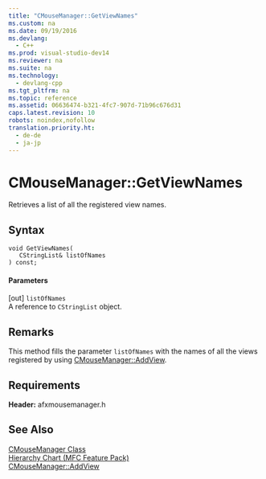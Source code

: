 ```yaml
---
title: "CMouseManager::GetViewNames"
ms.custom: na
ms.date: 09/19/2016
ms.devlang: 
  - C++
ms.prod: visual-studio-dev14
ms.reviewer: na
ms.suite: na
ms.technology: 
  - devlang-cpp
ms.tgt_pltfrm: na
ms.topic: reference
ms.assetid: 06636474-b321-4fc7-907d-71b96c676d31
caps.latest.revision: 10
robots: noindex,nofollow
translation.priority.ht: 
  - de-de
  - ja-jp
---
```

# CMouseManager::GetViewNames
Retrieves a list of all the registered view names.  
  
## Syntax  
  
```  
void GetViewNames(  
   CStringList& listOfNames   
) const;  
```  
  
#### Parameters  
 [out] `listOfNames`  
 A reference to `CStringList` object.  
  
## Remarks  
 This method fills the parameter `listOfNames` with the names of all the views registered by using [CMouseManager::AddView](../vs140/CMouseManager--AddView.md).  
  
## Requirements  
 **Header:** afxmousemanager.h  
  
## See Also  
 [CMouseManager Class](../vs140/CMouseManager-Class.md)   
 [Hierarchy Chart (MFC Feature Pack)](../vs140/Hierarchy-Chart.md)   
 [CMouseManager::AddView](../vs140/CMouseManager--AddView.md)